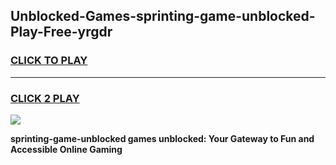 
## Unblocked-Games-sprinting-game-unblocked-Play-Free-yrgdr
<h3>
<a href="https://premium76.site?title=sprinting-game-unblocked&ref=21A">CLICK TO PLAY</a></h3>
<hr>

<h3>
<a href="https://premium76.site?title=sprinting-game-unblocked&ref=21A">CLICK 2 PLAY</a>
  
</h3>

<a href="https://premium76.site?title=sprinting-game-unblocked&ref=21A"><img src="https://clearcache.store/games.png"></a>


**sprinting-game-unblocked games unblocked: Your Gateway to Fun and Accessible Online Gaming**
